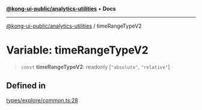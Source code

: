 [**@kong-ui-public/analytics-utilities**](../README.md) • **Docs**

***

[@kong-ui-public/analytics-utilities](../README.md) / timeRangeTypeV2

# Variable: timeRangeTypeV2

> `const` **timeRangeTypeV2**: readonly [`"absolute"`, `"relative"`]

## Defined in

[types/explore/common.ts:28](https://github.com/Kong/public-ui-components/blob/main/packages/analytics/analytics-utilities/src/types/explore/common.ts#L28)
